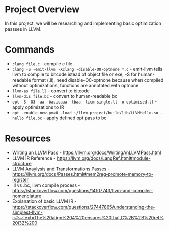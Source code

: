 # Project Overview
In this project, we will be researching and implementing basic optimization passses in LLVM.

# Commands
- `clang file.c` - compile c file
- `clang -S -emit-llvm -Xclang -disable-O0-optnone *.c` - emit-llvm tells llvm to compile to bitcode istead of object file or exe, -S for human-readable format (.ll), need disable-O0-optnone because when compiled without optimizations, functions are annotated with optnone
- `llvm-as file.ll` - convert to bitcode
- `llvm-dis file.bc` - convert to human-readable bc
- `opt -S -O3 -aa -basicaaa -tbaa -licm single.ll -o optimised.ll` - apply optimizations to IR
- `opt -enable-new-pm=0 -load ~/llvm-project/build/lib/LLVMHello.so -hello file.bc` - apply defined opt pass to bc

# Resources
- Writing an LLVM Pass - https://llvm.org/docs/WritingAnLLVMPass.html
- LLVM IR Reference - https://llvm.org/docs/LangRef.html#module-structure
- LLVM Anaylysis and Transformations Passes - https://llvm.org/docs/Passes.html#mem2reg-promote-memory-to-register
- .ll vs .bc, llvm compile process - https://stackoverflow.com/questions/14107743/llvm-and-compiler-nomenclature
- Explanation of basic LLVM IR - https://stackoverflow.com/questions/27447865/understanding-the-simplest-llvm-ir#:~:text=The%20align%204%20ensures%20that,C%2B%2B%20ret%20i32%200

